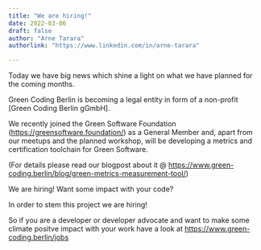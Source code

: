 ```yaml
---
title: "We are hiring!"
date: 2022-03-06
draft: false
author: "Arne Tarara"
authorlink: "https://www.linkedin.com/in/arne-tarara"

---
```

Today we have big news which shine a light on what we have planned for the coming months.


Green Coding Berlin is becoming a legal entity in form of a non-profit [Green Coding Berlin gGmbH].


We recently joined the Green Software Foundation (https://greensoftware.foundation/) as a General Member and, apart from our meetups and the planned workshop, will be developing a metrics and certification toolchain for Green Software.

(For details please read our blogpost about it @ https://www.green-coding.berlin/blog/green-metrics-measurement-tool/)

We are hiring! Want some impact with your code?

In order to stem this project we are hiring!


So if you are a developer or developer advocate and want to make some climate positve impact with your work have a look at https://www.green-coding.berlin/jobs

